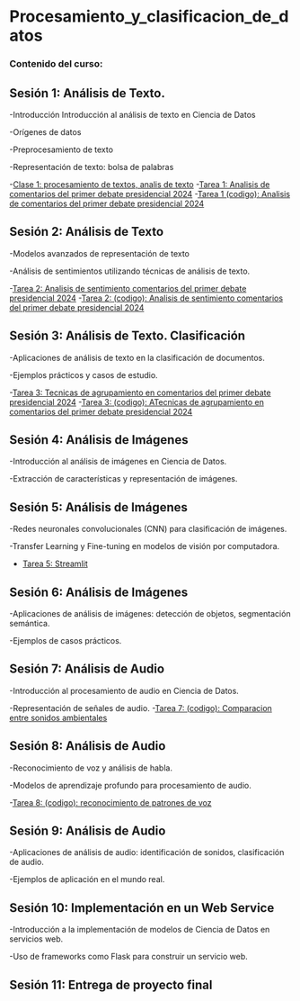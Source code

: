 # Procesamiento_y_clasificacion_de_datos
### Contenido del curso:

## Sesión 1: Análisis de Texto.

-Introducción Introducción al análisis de texto en Ciencia de Datos 

-Orígenes de datos 

-Preprocesamiento de texto 

-Representación de texto: bolsa de palabras 

-[Clase 1: procesamiento de textos, analis de texto](Clases/clase1.ipynb)
-[Tarea 1: Analisis de comentarios del primer debate presidencial 2024](Template-Tareas-MCD-UANL/Tareas-1-MCD-UANL.pdf)
-[Tarea 1 (codigo): Analisis de comentarios del primer debate presidencial 2024](Tareas/Tarea_1/Datos/YCD.ipynb)
 
## Sesión 2: Análisis de Texto 

 -Modelos avanzados de representación de texto 
 
 -Análisis de sentimientos utilizando técnicas de análisis de texto. 

-[Tarea 2: Analisis de sentimiento comentarios del primer debate presidencial 2024](Tarea_2/Template-Tareas-MCD-UANL/Tareas-2-MCD-UANL.pdf)
-[Tarea 2: (codigo): Analisis de sentimiento comentarios del primer debate presidencial 2024](Tareas/Tarea_2/Datos/YCD.ipynb)
## Sesión 3: Análisis de Texto. Clasificación 

 -Aplicaciones de análisis de texto en la clasificación de documentos. 
 
 -Ejemplos prácticos y casos de estudio. 

-[Tarea 3: Tecnicas de agrupamiento en comentarios del primer debate presidencial 2024](Tareas/Tarea_3/Template-Tareas-MCD-UANL/Tareas-3-MCD-UANL.pdf)
-[Tarea 3: (codigo): ATecnicas de agrupamiento en comentarios del primer debate presidencial 2024](Tareas/Tarea_3/Datos/Tarea_3.ipynb)

## Sesión 4: Análisis de Imágenes 

 -Introducción al análisis de imágenes en Ciencia de Datos. 
 
 -Extracción de características y representación de imágenes. 


## Sesión 5: Análisis de Imágenes

 -Redes neuronales convolucionales (CNN) para clasificación de imágenes. 
 
 -Transfer Learning y Fine-tuning en modelos de visión por computadora. 
- [Tarea 5: Streamlit](Tareas/Tarea_5/app.py)

## Sesión 6: Análisis de Imágenes 

 -Aplicaciones de análisis de imágenes: detección de objetos, segmentación semántica. 
 
 -Ejemplos de casos prácticos. 

## Sesión 7: Análisis de Audio 

 -Introducción al procesamiento de audio en Ciencia de Datos. 
 
 -Representación de señales de audio. 
 -[Tarea 7: (codigo): Comparacion entre sonidos ambientales](Tareas/Tarea_7/Template-Tareas-MCD-UANL/Tareas-__-MCD-UANL.pdf)

## Sesión 8: Análisis de Audio 

 -Reconocimiento de voz y análisis de habla. 
 
 -Modelos de aprendizaje profundo para procesamiento de audio. 
 
 -[Tarea 8: (codigo): reconocimiento de patrones de voz](Tareas/Tarea_8/Datos/Tarea.ipynb)
## Sesión 9: Análisis de Audio 

 -Aplicaciones de análisis de audio: identificación de sonidos, clasificación de audio. 
 
 -Ejemplos de aplicación en el mundo real. 
 
## Sesión 10: Implementación en un Web Service 

 -Introducción a la implementación de modelos de Ciencia de Datos en servicios web. 
 
 -Uso de frameworks como Flask para construir un servicio web. 
 
## Sesión 11: Entrega de proyecto final 
